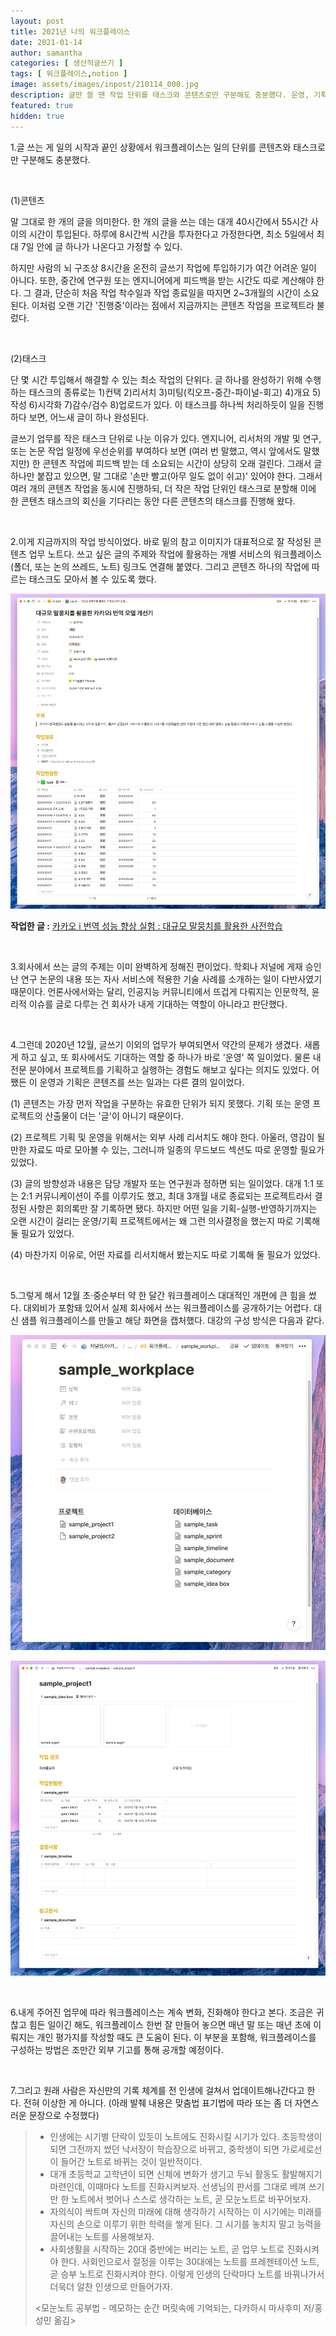 ```yaml
---
layout: post
title: 2021년 나의 워크플레이스
date: 2021-01-14
author: samantha
categories: [ 생산적글쓰기 ]
tags: [ 워크플레이스,notion ]
image: assets/images/inpost/210114_000.jpg
description: 글만 쓸 땐 작업 단위를 태스크와 콘텐츠로만 구분해도 충분했다. 운영, 기획 업무를 맡은 지금은 이 체계가 알맞지 않았다. 이에 12월 초·중순부터 약 한 달간 워크플레이스 대대적인 개편에 큰 힘을 썼다.
featured: true
hidden: true
---
```


1.글 쓰는 게 일의 시작과 끝인 상황에서 워크플레이스는 일의 단위를 콘텐츠와 태스크로만 구분해도 충분했다.

<br/>

(1)콘텐츠

말 그대로 한 개의 글을 의미한다. 한 개의 글을 쓰는 데는 대개 40시간에서 55시간 사이의 시간이 투입된다. 하루에 8시간씩 시간을 투자한다고 가정한다면, 최소 5일에서 최대 7일 안에 글 하나가 나온다고 가정할 수 있다.

하지만 사람의 뇌 구조상 8시간을 온전히 글쓰기 작업에 투입하기가 여간 어려운 일이 아니다. 또한, 중간에 연구원 또는 엔지니어에게 피드백을 받는 시간도 따로 계산해야 한다. 그 결과, 단순히 처음 작업 착수일과 작업 종료일을 따지면 2~3개월의 시간이 소요된다. 이처럼 오랜 기간 '진행중'이라는 점에서 지금까지는 콘텐츠 작업을 프로젝트라 불렀다.

<br/>

(2)태스크

단 몇 시간 투입해서 해결할 수 있는 최소 작업의 단위다. 글 하나를 완성하기 위해 수행하는 태스크의 종류로는 1)컨택 2)리서치 3)미팅(킥오프-중간-파이널-회고) 4)개요 5)작성 6)시각화 7)감수/검수 8)업로드가 있다. 이 태스크를 하나씩 처리하듯이 일을 진행하다 보면, 어느새 글이 하나 완성된다.

글쓰기 업무를 작은 태스크 단위로 나눈 이유가 있다. 엔지니어, 리서처의 개발 및 연구, 또는 논문 작업 일정에 우선순위를 부여하다 보면 (여러 번 말했고, 역시 앞에서도 말했지만) 한 콘텐츠 작업에 피드백 받는 데 소요되는 시간이 상당히 오래 걸린다. 그래서 글 하나만 붙잡고 있으면, 말 그대로 '손만 빨고(아무 일도 없이 쉬고)' 있어야 한다. 그래서 여러 개의 콘텐츠 작업을 동시에 진행하되, 더 작은 작업 단위인 태스크로 분할해 이에 한 콘텐츠 태스크의 회신을 기다리는 동안 다른 콘텐츠의 태스크를 진행해 왔다.

<br/>

2.이게 지금까지의 작업 방식이었다. 바로 밑의 참고 이미지가 대표적으로 잘 작성된 콘텐츠 업무 노트다. 쓰고 싶은 글의 주제와 작업에 활용하는 개별 서비스의 워크플레이스(폴더, 또는 논의 쓰레드, 노트) 링크도 연결해 붙였다. 그리고 콘텐츠 하나의 작업에 따르는 태스크도 모아서 볼 수 있도록 했다.

![](https://github.com/samantha-writer/blog/blob/master/assets/images/inpost/210114_002.jpg?raw=true)

**작업한 글 :** [카카오 i 번역 성능 향상 실험 : 대규모 말뭉치를 활용한 사전학습](http://tech.kakaoenterprise.com/48)

<br/>

3.회사에서 쓰는 글의 주제는 이미 완벽하게 정해진 편이었다. 학회나 저널에 게재 승인 난 연구 논문의 내용 또는 자사 서비스에 적용한 기술 사례를 소개하는 일이 다반사였기 때문이다. 언론사에서와는 달리, 인공지능 커뮤니티에서 뜨겁게 다뤄지는 인문학적, 윤리적 이슈를 글로 다루는 건 회사가 내게 기대하는 역할이 아니라고 판단했다.

<br/>

4.그런데 2020년 12월, 글쓰기 이외의 업무가 부여되면서 약간의 문제가 생겼다. 새롭게 하고 싶고, 또 회사에서도 기대하는 역할 중 하나가 바로 '운영' 쪽 일이었다. 물론 내 전문 분야에서 프로젝트를 기획하고 실행하는 경험도 해보고 싶다는 의지도 있었다. 어쨌든 이 운영과 기획은 콘텐츠를 쓰는 일과는 다른 결의 일이었다.

(1) 콘텐츠는 가장 먼저 작업을 구분하는 유효한 단위가 되지 못했다. 기획 또는 운영 프로젝트의 산출물이 더는 '글'이 아니기 때문이다.

(2) 프로젝트 기획 및 운영을 위해서는 외부 사례 리서치도 해야 한다. 아울러, 영감이 될만한 자료도 따로 모아볼 수 있는, 그러니까 일종의 무드보드 섹션도 따로 운영할 필요가 있었다.

(3) 글의 방향성과 내용은 담당 개발자 또는 연구원과 정하면 되는 일이었다. 대개 1:1 또는 2:1 커뮤니케이션이 주를 이루기도 했고, 최대 3개월 내로 종료되는 프로젝트라서 결정된 사항은 회의록만 잘 기록하면 됐다. 하지만 어떤 일을 기획-실행-반영하기까지는 오랜 시간이 걸리는 운영/기획 프로젝트에서는 왜 그런 의사결정을 했는지 따로 기록해둘 필요가 있었다.

(4) 마찬가지 이유로, 어떤 자료를 리서치해서 봤는지도 따로 기록해 둘 필요가 있었다.

<br/>

5.그렇게 해서 12월 초·중순부터 약 한 달간 워크플레이스 대대적인 개편에 큰 힘을 썼다. 대외비가 포함돼 있어서 실제 회사에서 쓰는 워크플레이스를 공개하기는 어렵다. 대신 샘플 워크플레이스를 만들고 해당 화면을 캡처했다. 대강의 구성 방식은 다음과 같다.

![](https://github.com/samantha-writer/blog/blob/master/assets/images/inpost/210114_001.jpg?raw=true)


![](https://github.com/samantha-writer/blog/blob/master/assets/images/inpost/210114_000.jpg?raw=true)

<br/>

6.내게 주어진 업무에 따라 워크플레이스는 계속 변화, 진화해야 한다고 본다. 조금은 귀찮고 힘든 일이긴 해도, 워크플레이스 한번 잘 만들어 놓으면 매년 말 또는 매년 초에 이뤄지는 개인 평가지를 작성할 때도 큰 도움이 된다. 이 부분을 포함해, 워크플레이스를 구성하는 방법은 조만간 외부 기고를 통해 공개할 예정이다.

<br/>

7.그리고 원래 사람은 자신만의 기록 체계를 전 인생에 걸쳐서 업데이트해나간다고 한다. 전혀 이상한 게 아니다. (아래 발췌 내용은 맞춤법 표기법에 따라 또는 좀 더 자연스러운 문장으로 수정했다)

> - 인생에는 시기별 단락이 있듯이 노트에도 진화시킬 시기가 있다. 초등학생이 되면 그전까지 썼던 낙서장이 학습장으로 바뀌고, 중학생이 되면 가로세로선이 들어간 노트로 바뀌는 것이 일반적이다.
> - 대개 초등학교 고학년이 되면 신체에 변화가 생기고 두뇌 활동도 활발해지기 마련인데, 이때마다 노트를 진화시켜보자. 선생님의 판서를 그대로 베껴 쓰기만 한 노트에서 벗어나 스스로 생각하는 노트, 곧 모눈노트로 바꾸어보자.
> - 자의식이 싹트며 자신의 미래에 대해 생각하기 시작하는 이 시기에는 미래를 자신의 손으로 이루기 위한 학력을 쌓게 된다. 그 시기를 놓치지 말고 능력을 끌어내는 노트를 사용해보자.
> - 사회생활을 시작하는 20대 중반에는 버리는 노트, 곧 업무 노트로 진화시켜야 한다. 사회인으로서 절정을 이루는 30대에는 노트를 프레젠테이션 노트, 곧 승부 노트로 진화시켜야 한다. 이렇게 인생의 단락마다 노트를 바꿔나가서 더욱더 알찬 인생으로 만들어가자.
>
> <모눈노트 공부법 - 메모하는 순간 머릿속에 기억되는, 다카하시 마사후미 저/홍성민 옮김>
